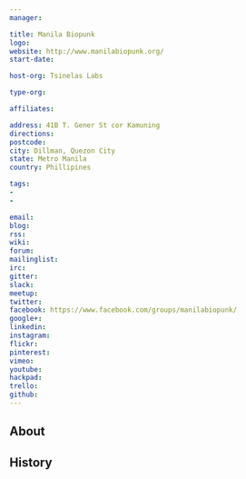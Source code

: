 ```yaml
---
manager:

title: Manila Biopunk
logo:
website: http://www.manilabiopunk.org/
start-date:

host-org: Tsinelas Labs

type-org:

affiliates:

address: 41B T. Gener St cor Kamuning
directions:
postcode:
city: Dillman, Quezon City
state: Metro Manila
country: Phillipines

tags:
-
-

email:
blog:
rss:
wiki:
forum:
mailinglist:
irc:
gitter:
slack:
meetup:
twitter:
facebook: https://www.facebook.com/groups/manilabiopunk/
google+:
linkedin:
instagram:
flickr:
pinterest:
vimeo:
youtube:
hackpad:
trello:
github:
---
```


## About

## History
